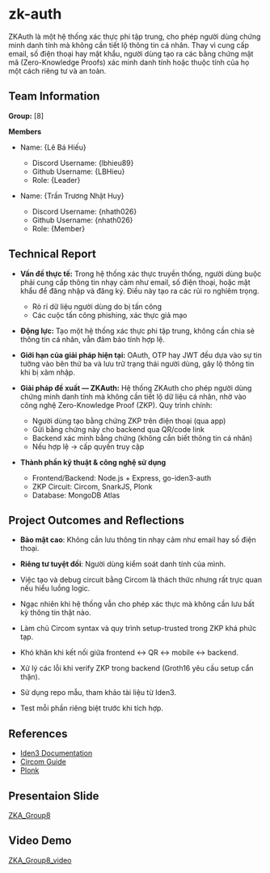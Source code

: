 # zk-auth

ZKAuth là một hệ thống xác thực phi tập trung, cho phép người dùng chứng minh danh tính mà không cần tiết lộ thông tin cá nhân. Thay vì cung cấp email, số điện thoại hay mật khẩu, người dùng tạo ra các bằng chứng mật mã (Zero-Knowledge Proofs) xác minh danh tính hoặc thuộc tính của họ một cách riêng tư và an toàn.



## Team Information
**Group:** [8]

**Members**

- Name: {Lê Bá Hiếu}
  - Discord Username: {lbhieu89}
  - Github Username: {LBHieu}
  - Role: {Leader}

- Name: {Trần Trương Nhật Huy}
  - Discord Username: {nhath026}
  - Github Username: {nhath026}
  - Role: {Member}

## Technical Report

- **Vấn đề thực tế:** Trong hệ thống xác thực truyền thống, người dùng buộc phải cung cấp thông tin nhạy cảm như email, số điện thoại, hoặc mật khẩu để đăng nhập và đăng ký. Điều này tạo ra các rủi ro nghiêm trọng.
  + Rò rỉ dữ liệu người dùng do bị tấn công
  + Các cuộc tấn công phishing, xác thực giả mạo

- **Động lực:** Tạo một hệ thống xác thực phi tập trung, không cần chia sẻ thông tin cá nhân, vẫn đảm bảo tính hợp lệ.
- **Giới hạn của giải pháp hiện tại:** OAuth, OTP hay JWT đều dựa vào sự tin tưởng vào bên thứ ba và lưu trữ trạng thái người dùng, gây lộ thông tin khi bị xâm nhập.

- **Giải pháp đề xuất — ZKAuth:** Hệ thống ZKAuth cho phép người dùng chứng minh danh tính mà không cần tiết lộ dữ liệu cá nhân, nhờ vào công nghệ Zero-Knowledge Proof (ZKP). Quy trình chính:
  + Người dùng tạo bằng chứng ZKP trên điện thoại (qua app)
  + Gửi bằng chứng này cho backend qua QR/code link
  + Backend xác minh bằng chứng (không cần biết thông tin cá nhân)
  + Nếu hợp lệ → cấp quyền truy cập

- **Thành phần kỹ thuật & công nghệ sử dụng**
  + Frontend/Backend: Node.js + Express, go-iden3-auth
  + ZKP Circuit: Circom, SnarkJS, Plonk 
  + Database: MongoDB Atlas 

## Project Outcomes and Reflections

- **Bảo mật cao**: Không cần lưu thông tin nhạy cảm như email hay số điện thoại.
- **Riêng tư tuyệt đối**: Người dùng kiểm soát danh tính của mình.
- Việc tạo và debug circuit bằng Circom là thách thức nhưng rất trực quan nếu hiểu luồng logic.
- Ngạc nhiên khi hệ thống vẫn cho phép xác thực mà không cần lưu bất kỳ thông tin thật nào.

- Làm chủ Circom syntax và quy trình setup-trusted trong ZKP khá phức tạp.
- Khó khăn khi kết nối giữa frontend ↔ QR ↔ mobile ↔ backend.
- Xử lý các lỗi khi verify ZKP trong backend (Groth16 yêu cầu setup cẩn thận).

- Sử dụng repo mẫu, tham khảo tài liệu từ Iden3.
- Test mỗi phần riêng biệt trước khi tích hợp.


## References

- [Iden3 Documentation](https://iden3-docs.readthedocs.io/en/latest/)
- [Circom Guide](https://docs.circom.io/)
- [Plonk](https://zkplabs.network/blog/Introduce-PLONK-Revolutionizing-ZK-SNARK-Technology-for-Efficiency-and-Privacy)

## Presentaion Slide
[ZKA_Group8](https://www.canva.com/design/DAGum_sHdH4/bLmtpLjg4mW0gjYubAHUiQ/edit?utm_content=DAGum_sHdH4&utm_campaign=designshare&utm_medium=link2&utm_source=sharebutton)

## Video Demo 

[ZKA_Group8_video](https://drive.google.com/drive/folders/1P_D-b-FUp3VEbzKnxhCrb0UpFcryNmxH?usp=sharing)